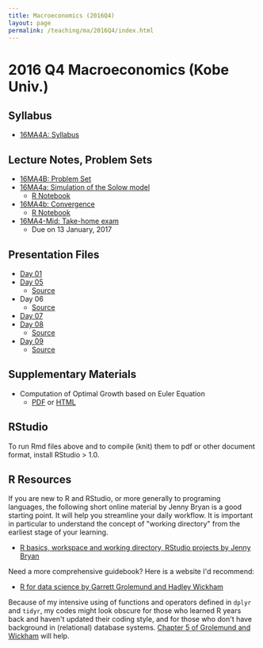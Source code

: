 ```yaml
---
title: Macroeconomics (2016Q4)
layout: page
permalink: /teaching/ma/2016Q4/index.html
---
```

# 2016 Q4 Macroeconomics (Kobe Univ.)

## Syllabus
- [16MA4A: Syllabus](/teaching/16MA/16MA4A.pdf)

## Lecture Notes, Problem Sets
- [16MA4B: Problem Set](/teaching/16MA/16MA4B.pdf)
- [16MA4a: Simulation of the Solow model](/teaching/16MA/16MA4_a.pdf)
  - [R Notebook](/teaching/16MA/16MA4_a.Rmd)
- [16MA4b: Convergence](/teaching/16MA/16MA4_b.pdf)
  - [R Notebook](/teaching/16MA/16MA4_b.Rmd)
- [16MA4-Mid: Take-home exam](/teaching/16MA/16MA4-Mid.pdf)
  - Due on 13 January, 2017

## Presentation Files
- [Day 01](/teaching/16MA/slides/16MA4_day01.html)
- [Day 05](/teaching/16MA/slides/16MA4_day05.html)
  - [Source](/teaching/16MA/slides/16MA4_day05.Rpres)
- Day 06
  - [Source](/teaching/16MA/slides/16MA4_day06.Rpres)
- [Day 07](/teaching/16MA/slides/16MA4_day07.html)
- [Day 08](/teaching/16MA/slides/16MA4_day08.html)
  - [Source](/teaching/16MA/slides/16MA-day08.Rmd)
- [Day 09](/teaching/16MA/slides/16MA4_day09.html)
  - [Source](/teaching/16MA/slides/16MA_day09.Rmd)

## Supplementary Materials

- Computation of Optimal Growth based on Euler Equation
  - [PDF](https://github.com/kenjisato/intro-macro/blob/master/doc/r/optimal_growth_euler.pdf) or [HTML](http://htmlpreview.github.io/?https://github.com/kenjisato/intro-macro/blob/master/doc/r/optimal_growth_euler.html)

## RStudio

To run Rmd files above and to compile (knit) them to pdf or other document format,
install RStudio > 1.0.

## R Resources

If you are new to R and RStudio, or more generally to programing languages,
the following short online material by Jenny Bryan is a good starting point.
It will help you streamline your daily workflow. It is important in particular
to understand the concept of "working directory" from the earliest stage of
your learning.

- [R basics, workspace and working directory, RStudio projects by Jenny Bryan](http://stat545.com/block002_hello-r-workspace-wd-project.html)

Need a more comprehensive guidebook? Here is a website I'd recommend:

- [R for data science by Garrett Grolemund and Hadley Wickham](http://r4ds.had.co.nz/)

Because of my intensive using of functions and operators defined in `dplyr`
and `tidyr`, my codes might look obscure for those who learned R years back
and haven't updated their coding style, and for those who don't have background
in (relational) database systems. [Chapter 5 of Grolemund and Wickham](http://r4ds.had.co.nz/transform.html) will help.
